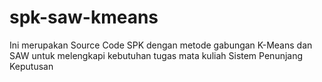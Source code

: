 # spk-saw-kmeans
Ini merupakan Source Code SPK dengan metode gabungan K-Means dan SAW untuk melengkapi kebutuhan tugas mata kuliah Sistem Penunjang Keputusan
